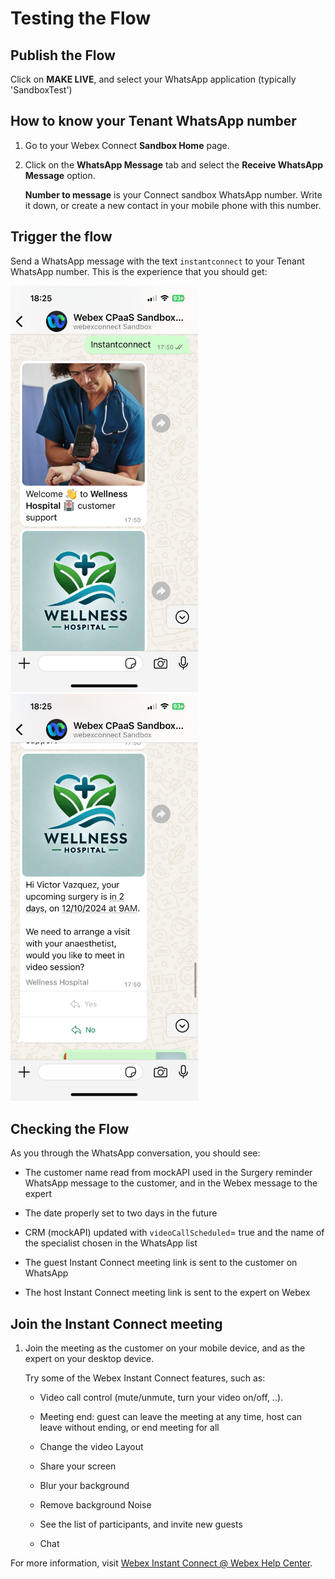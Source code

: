 # Testing the Flow

## Publish the Flow

Click on **MAKE LIVE**, and select your WhatsApp application (typically 'SandboxTest')

## How to know your Tenant WhatsApp number

1. Go to your Webex Connect **Sandbox Home** page.

2. Click on the **WhatsApp Message** tab and select the **Receive WhatsApp Message** option.
   
   **Number to message** is your Connect sandbox WhatsApp number. Write it down, or create a new contact in your mobile phone with this number.


## Trigger the flow

Send a WhatsApp message with the text `instantconnect` to your Tenant WhatsApp number. This is the experience that you should get:

<img src="images/IMG_3935.PNG" width="300">

<img src="images/IMG_3936.PNG" width="300">

## Checking the Flow

As you through the WhatsApp conversation, you should see:

- The customer name read from mockAPI used in the Surgery reminder WhatsApp message to the customer, and in the Webex message to the expert

- The date properly set to two days in the future

- CRM (mockAPI) updated with `videoCallScheduled`= true and the name of the specialist chosen in 
the WhatsApp list

- The guest Instant Connect meeting link is sent to the customer on WhatsApp

- The host Instant Connect meeting link is sent to the expert on Webex

## Join the Instant Connect meeting

1. Join the meeting as the customer on your mobile device, and as the expert on your desktop device. 

   Try some of the Webex Instant Connect features, such as:

    - Video call control (mute/unmute, turn your video on/off, ..). 

    - Meeting end: guest can leave the meeting at any time, host can leave without ending, or end meeting for all

    - Change the video Layout

    - Share your screen

    - Blur your background

    - Remove background Noise

    - See the list of participants, and invite new guests 

    - Chat

For more information, visit [Webex Instant Connect @ Webex Help Center](https://help.webex.com/en-us/article/sv0h2ab/Webex-Instant-Connect).


